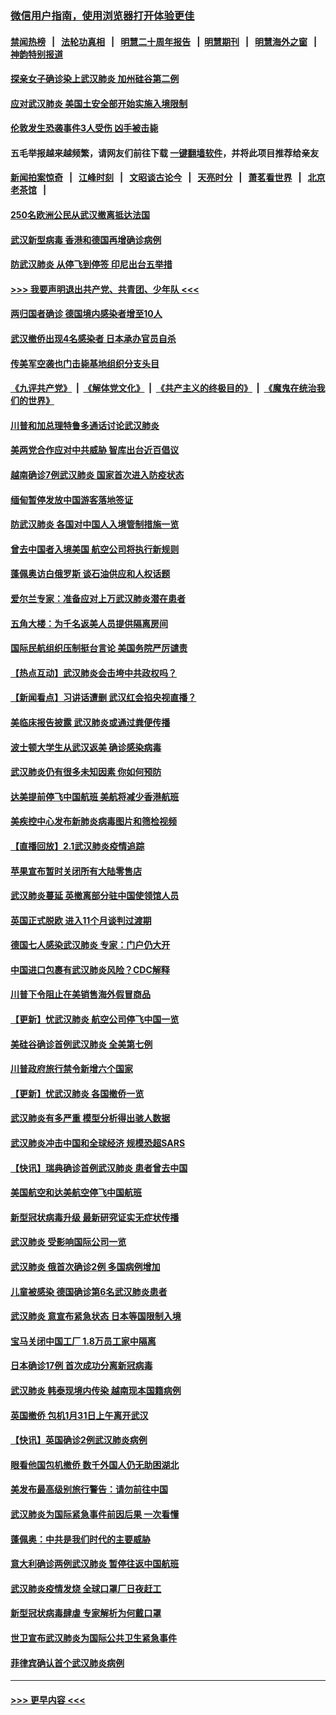 ### [微信用户指南，使用浏览器打开体验更佳](https://github.com/gfw-breaker/banned-news1/blob/master/indexes/wechat-guide.md?t=0)
#### [禁闻热榜](热点新闻.md?t=0)  &nbsp;&nbsp;|&nbsp;&nbsp; [法轮功真相](https://github.com/gfw-breaker/truth/blob/master/README.md?t=0) &nbsp;&nbsp;|&nbsp;&nbsp; [明慧二十周年报告](https://github.com/gfw-breaker/mh-reports/blob/master/README.md?t=0) &nbsp;&nbsp;|&nbsp;&nbsp;[明慧期刊](https://github.com/gfw-breaker/mh-qikan) &nbsp;&nbsp;|&nbsp;&nbsp; [明慧海外之窗](https://github.com/gfw-breaker/mh-news/blob/master/README.md?t=0) &nbsp;&nbsp;|&nbsp;&nbsp; [神韵特别报道](https://github.com/gfw-breaker/mh-news/blob/master/shenyun.md?t=0)
#### [探亲女子确诊染上武汉肺炎 加州硅谷第二例](../pages/nsc418/n11839784.md?t=02030922) 
#### [应对武汉肺炎 美国土安全部开始实施入境限制](../pages/nsc418/n11839729.md?t=02030922) 
#### [伦敦发生恐袭事件3人受伤 凶手被击毙](../pages/nsc418/n11839442.md?t=02030922) 
#### 五毛举报越来越频繁，请网友们前往下载 [一键翻墙软件](https://github.com/gfw-breaker/ssr-accounts)，并将此项目推荐给亲友
#### [新闻拍案惊奇](https://github.com/gfw-breaker/banned-news1/blob/master/pages/link4.md) &nbsp;&nbsp;|&nbsp;&nbsp; [江峰时刻](https://github.com/gfw-breaker/banned-news1/blob/master/pages/link4.md) &nbsp;&nbsp;|&nbsp;&nbsp; [文昭谈古论今](https://github.com/gfw-breaker/banned-news1/blob/master/pages/link4.md) &nbsp;&nbsp;|&nbsp;&nbsp; [天亮时分](https://github.com/gfw-breaker/banned-news1/blob/master/pages/link4.md) &nbsp;&nbsp;|&nbsp;&nbsp; [萧茗看世界](https://github.com/gfw-breaker/banned-news1/blob/master/pages/link4.md) &nbsp;&nbsp;|&nbsp;&nbsp; [北京老茶馆](https://github.com/gfw-breaker/banned-news1/blob/master/pages/link4.md) &nbsp;&nbsp;|&nbsp;&nbsp; 
#### [250名欧洲公民从武汉撤离抵达法国](../pages/nsc418/n11839438.md?t=02030922) 
#### [武汉新型病毒 香港和德国再增确诊病例](../pages/nsc418/n11839381.md?t=02030922) 
#### [防武汉肺炎 从停飞到停签 印尼出台五举措](../pages/nsc418/n11839282.md?t=02030922) 
#### [>>> 我要声明退出共产党、共青团、少年队 <<<](https://github.com/begood0513/goodnews/blob/master/quit/letter.md) 
#### [两归国者确诊 德国境内感染者增至10人](../pages/nsc418/n11839164.md?t=02030922) 
#### [武汉撤侨出现4名感染者 日本承办官员自杀](../pages/nsc418/n11839044.md?t=02030922) 
#### [传美军空袭也门击毙基地组织分支头目](../pages/nsc418/n11839210.md?t=02030922) 
#### [《九评共产党》](https://github.com/begood0513/9ping.md/blob/master/README.md) &nbsp;|&nbsp; [《解体党文化》](../../../../jtdwh.md/blob/master/README.md)  &nbsp;|&nbsp; [《共产主义的终极目的》](../../../../gczydzjmd.md/blob/master/README.md) &nbsp;|&nbsp; [《魔鬼在统治我们的世界》](../../../../mgztzwmdsj.md/blob/master/README.md) 
#### [川普和加总理特鲁多通话讨论武汉肺炎](../pages/nsc418/n11839128.md?t=02030922) 
#### [美两党合作应对中共威胁 智库出台近百倡议](../pages/nsc418/n11838437.md?t=02030922) 
#### [越南确诊7例武汉肺炎 国家首次进入防疫状态](../pages/nsc418/n11838860.md?t=02030922) 
#### [缅甸暂停发放中国游客落地签证](../pages/nsc418/n11838730.md?t=02030922) 
#### [防武汉肺炎 各国对中国人入境管制措施一览](../pages/nsc418/n11838726.md?t=02030922) 
#### [曾去中国者入境美国 航空公司将执行新规则](../pages/nsc418/n11838375.md?t=02030922) 
#### [蓬佩奥访白俄罗斯 谈石油供应和人权话题](../pages/nsc418/n11838242.md?t=02030922) 
#### [爱尔兰专家：准备应对上万武汉肺炎潜在患者](../pages/nsc418/n11837978.md?t=02030922) 
#### [五角大楼：为千名返美人员提供隔离房间](../pages/nsc418/n11837831.md?t=02030922) 
#### [国际民航组织压制挺台言论 美国务院严厉谴责](../pages/nsc418/n11837791.md?t=02030922) 
#### [【热点互动】武汉肺炎会击垮中共政权吗？](../pages/nsc418/n11837779.md?t=02030922) 
#### [【新闻看点】习讲话遭删 武汉红会掐央视直播？](../pages/nsc418/n11837573.md?t=02030922) 
#### [美临床报告披露 武汉肺炎或通过粪便传播](../pages/nsc418/n11837626.md?t=02030922) 
#### [波士顿大学生从武汉返美 确诊感染病毒](../pages/nsc418/n11837580.md?t=02030922) 
#### [武汉肺炎仍有很多未知因素 你如何预防](../pages/nsc418/n11837666.md?t=02030922) 
#### [达美提前停飞中国航班 美航将减少香港航班](../pages/nsc418/n11837649.md?t=02030922) 
#### [美疾控中心发布新肺炎病毒图片和筛检视频](../pages/nsc418/n11837491.md?t=02030922) 
#### [【直播回放】2.1武汉肺炎疫情追踪](../pages/nsc418/n11837232.md?t=02030922) 
#### [苹果宣布暂时关闭所有大陆零售店](../pages/nsc418/n11837097.md?t=02030922) 
#### [武汉肺炎蔓延 英撤离部分驻中国使领馆人员](../pages/nsc418/n11837061.md?t=02030922) 
#### [英国正式脱欧 进入11个月谈判过渡期](../pages/nsc418/n11836911.md?t=02030922) 
#### [德国七人感染武汉肺炎 专家：门户仍大开](../pages/nsc418/n11836344.md?t=02030922) 
#### [中国进口包裹有武汉肺炎风险？CDC解释](../pages/nsc418/n11836321.md?t=02030922) 
#### [川普下令阻止在美销售海外假冒商品](../pages/nsc418/n11836261.md?t=02030922) 
#### [【更新】忧武汉肺炎 航空公司停飞中国一览](../pages/nsc418/n11835931.md?t=02030922) 
#### [美硅谷确诊首例武汉肺炎 全美第七例](../pages/nsc418/n11836093.md?t=02030922) 
#### [川普政府旅行禁令新增六个国家](../pages/nsc418/n11836083.md?t=02030922) 
#### [【更新】忧武汉肺炎 各国撤侨一览](../pages/nsc418/n11835673.md?t=02030922) 
#### [武汉肺炎有多严重 模型分析得出骇人数据](../pages/nsc418/n11835829.md?t=02030922) 
#### [武汉肺炎冲击中国和全球经济 规模恐超SARS](../pages/nsc418/n11835652.md?t=02030922) 
#### [【快讯】瑞典确诊首例武汉肺炎 患者曾去中国](../pages/nsc418/n11835675.md?t=02030922) 
#### [美国航空和达美航空停飞中国航班](../pages/nsc418/n11835567.md?t=02030922) 
#### [新型冠状病毒升级 最新研究证实无症状传播](../pages/nsc418/n11835589.md?t=02030922) 
#### [武汉肺炎 受影响国际公司一览](../pages/nsc418/n11835538.md?t=02030922) 
#### [武汉肺炎 俄首次确诊2例 多国病例增加](../pages/nsc418/n11835295.md?t=02030922) 
#### [儿童被感染 德国确诊第6名武汉肺炎患者](../pages/nsc418/n11835338.md?t=02030922) 
#### [武汉肺炎 意宣布紧急状态 日本等国限制入境](../pages/nsc418/n11835062.md?t=02030922) 
#### [宝马关闭中国工厂 1.8万员工家中隔离](../pages/nsc418/n11835128.md?t=02030922) 
#### [日本确诊17例 首次成功分离新冠病毒](../pages/nsc418/n11834975.md?t=02030922) 
#### [武汉肺炎 韩泰现境内传染 越南现本国籍病例](../pages/nsc418/n11834857.md?t=02030922) 
#### [英国撤侨 包机1月31日上午离开武汉](../pages/nsc418/n11834808.md?t=02030922) 
#### [【快讯】英国确诊2例武汉肺炎病例](../pages/nsc418/n11834824.md?t=02030922) 
#### [眼看他国包机撤侨 数千外国人仍无助困湖北](../pages/nsc418/n11834010.md?t=02030922) 
#### [美发布最高级别旅行警告：请勿前往中国](../pages/nsc418/n11834038.md?t=02030922) 
#### [武汉肺炎为国际紧急事件前因后果 一次看懂](../pages/nsc418/n11833893.md?t=02030922) 
#### [蓬佩奥：中共是我们时代的主要威胁](../pages/nsc418/n11833434.md?t=02030922) 
#### [意大利确诊两例武汉肺炎 暂停往返中国航班](../pages/nsc418/n11833483.md?t=02030922) 
#### [武汉肺炎疫情发烧 全球口罩厂日夜赶工](../pages/nsc418/n11833528.md?t=02030922) 
#### [新型冠状病毒肆虐 专家解析为何戴口罩](../pages/nsc418/n11833332.md?t=02030922) 
#### [世卫宣布武汉肺炎为国际公共卫生紧急事件](../pages/nsc418/n11833455.md?t=02030922) 
#### [菲律宾确认首个武汉肺炎病例](../pages/nsc418/n11833162.md?t=02030922) 

----
#### [ >>> 更早内容 <<< ](../indexes/nsc418-earlier.md)
